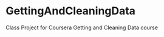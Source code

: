 GettingAndCleaningData
======================

Class Project for Coursera Getting and Cleaning Data course
